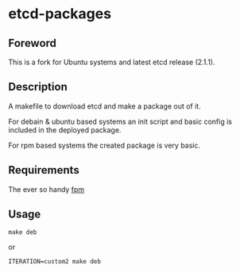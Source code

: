 etcd-packages
=============

## Foreword

This is a fork for Ubuntu systems and latest etcd release (2.1.1).

## Description

A makefile to download etcd and make a package out of it.

For debain & ubuntu based systems an init script and basic config is included in the deployed package.

For rpm based systems the created package is very basic.

## Requirements

The ever so handy [fpm](https://github.com/jordansissel/fpm)

## Usage

    make deb

or

    ITERATION=custom2 make deb

